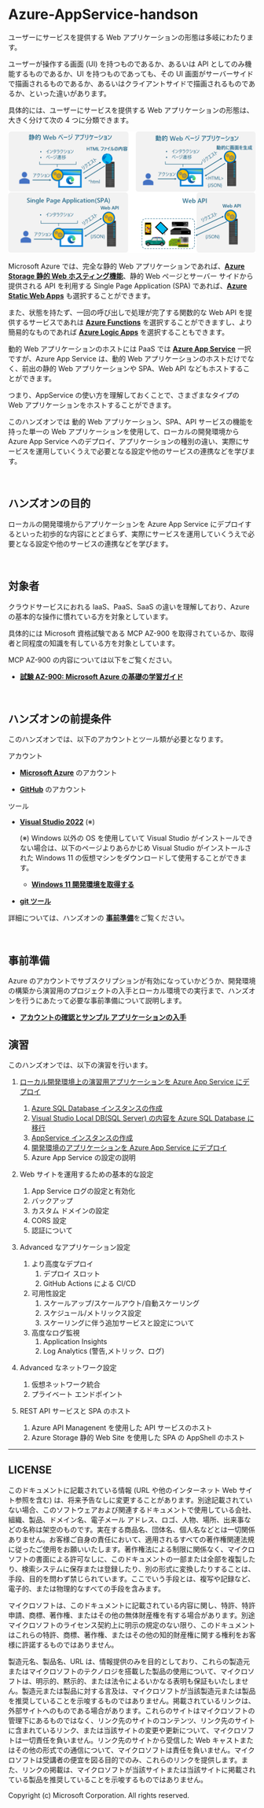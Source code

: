# Azure-AppService-handson
ユーザーにサービスを提供する Web アプリケーションの形態は多岐にわたります。

ユーザーが操作する画面 (UI) を持つものであるか、あるいは API としてのみ機能するものであるか、UI を持つものであっても、その UI 画面がサーバーサイドで描画されるものであるか、あるいはクライアントサイドで描画されるものであるか、といった違いがあります。

具体的には、ユーザーにサービスを提供する Web アプリケーションの形態は、大きく分けて次の 4 つに分類できます。

![Web アプリケーションの 4 形態](images/23fourTypeOf_WebApps.png)

Microsoft Azure では、完全な静的 Web アプリケーションであれば、[**Azure Storage 静的 Web ホスティング機能**](https://learn.microsoft.com/ja-jp/azure/storage/blobs/storage-blob-static-website-how-to?tabs=azure-portal)、静的 Web ページとサーバー サイドから提供される API を利用する Single Page Application (SPA) であれば、[**Azure Static Web Apps**](https://learn.microsoft.com/ja-jp/azure/static-web-apps/overview) も選択することができます。

また、状態を持たず、一回の呼び出しで処理が完了する関数的な Web API を提供するサービスであれは [**Azure Functions**](https://learn.microsoft.com/ja-jp/azure/azure-functions/functions-proxies) を選択することができますし、より簡易的なものであれば [**Azure Logic Apps**](https://learn.microsoft.com/ja-jp/azure/connectors/connectors-native-reqres?tabs=consumption) を選択することもできます。

動的 Web アプリケーションのホストには PaaS では [**Azure App Service**](https://learn.microsoft.com/ja-jp/azure/app-service) 一択ですが、Azure App Service は、動的 Web アプリケーションのホストだけでなく、前出の静的 Web アプリケーションや SPA、Web API などもホストすることができます。

つまり、AppService の使い方を理解しておくことで、さまざまなタイプの Web アプリケーションをホストすることができます。

このハンズオンでは 動的 Web アプリケーション、SPA、API サービスの機能を持った単一の Web アプリケーションを使用して、ローカルの開発環境から Azure App Service へのデプロイ、アプリケーションの種別の違い、実際にサービスを運用していくうえで必要となる設定や他のサービスの連携などを学びます。

<br>

## ハンズオンの目的

ローカルの開発環境からアプリケーションを Azure App Service にデプロイするといった初歩的な内容にとどまらず、実際にサービスを運用していくうえで必要となる設定や他のサービスの連携などを学びます。

<br>

## 対象者

クラウドサービスにおれる IaaS、PaaS、SaaS の違いを理解しており、Azure の基本的な操作に慣れている方を対象としています。

具体的には Microsoft 資格試験である MCP AZ-900 を取得されているか、取得者と同程度の知識を有している方を対象としています。

 MCP AZ-900 の内容については以下をご覧ください。

 * [**試験 AZ-900: Microsoft Azure の基礎の学習ガイド**](https://learn.microsoft.com/ja-jp/credentials/certifications/resources/study-guides/az-900)

<br>

## ハンズオンの前提条件

このハンズオンでは、以下のアカウントとツール類が必要となります。

アカウント

- [**Microsoft Azure**](https://docs.microsoft.com/ja-jp/dotnet/azure/create-azure-account) のアカウント 
     
- [**GitHub**](https://github.com/join) のアカウント

ツール

- [**Visual Studio 2022**](https://visualstudio.microsoft.com/ja/downloads/) (※)

    (※) Windows 以外の OS を使用していて Visual Studio がインストールできない場合は、以下のページよりあらかじめ Visual Studio がインストールされた Windows 11 の仮想マシンをダウンロードして使用することができます。

    * [**Windows 11 開発環境を取得する**](https://developer.microsoft.com/ja-jp/windows/downloads/virtual-machines/)


- [**git ツール**](https://git-scm.com/downloads)

詳細については、ハンズオンの [**事前準備**](preparation.md)をご覧ください。

<br>

## 事前準備

Azure のアカウントでサブスクリプションが有効になっていかどうか、開発環境の構築から演習用のプロジェクトの入手とローカル環境での実行まで、ハンズオンを行うにあたって必要な事前準備について説明します。

* [**アカウントの確認とサンプル アプリケーションの入手**](preparation.md)


## 演習

このハンズオンでは、以下の演習を行います。

1. [ローカル開発環境上の演習用アプリケーションを Azure App Service にデプロイ](ex01.md)
    1. [Azure SQL Database インスタンスの作成](ex01.md#%E3%82%BF%E3%82%B9%E3%82%AF-1-azure-sql-database-%E3%82%A4%E3%83%B3%E3%82%B9%E3%82%BF%E3%83%B3%E3%82%B9%E3%81%AE%E4%BD%9C%E6%88%90)
    2. [Visual Studio Local DB(SQL Server) の内容を Azure SQL Database に移行](ex01.md#%E3%82%BF%E3%82%B9%E3%82%AF-2-visual-studio-%E9%96%8B%E7%99%BA%E7%94%A8%E3%83%87%E3%83%BC%E3%82%BF%E3%83%99%E3%83%BC%E3%82%B9%E3%81%AE%E5%86%85%E5%AE%B9%E3%82%92-azure-sql-database-%E3%81%AB%E7%A7%BB%E8%A1%8C)
    3. [AppService インスタンスの作成](ex01.md#%E3%82%BF%E3%82%B9%E3%82%AF-3-appservice-%E3%82%A4%E3%83%B3%E3%82%B9%E3%82%BF%E3%83%B3%E3%82%B9%E3%81%AE%E4%BD%9C%E6%88%90)
    4. [開発環境のアプリケーションを Azure App Service にデプロイ](ex01.md#%E3%82%BF%E3%82%B9%E3%82%AF-4-appservice-%E3%81%AB%E3%82%A2%E3%83%97%E3%83%AA%E3%82%B1%E3%83%BC%E3%82%B7%E3%83%A7%E3%83%B3%E3%82%92%E3%83%87%E3%83%97%E3%83%AD%E3%82%A4)
    5. Azure App Service の設定の説明

2. Web サイトを運用するための基本的な設定
    1. App Service ログの設定と有効化
    2. バックアップ
    3. カスタム ドメインの設定
    4. CORS 設定
    5. 認証について

3. Advanced なアプリケーション設定
    1. より高度なデプロイ
        1. デプロイ スロット
        2. GitHub Actions による CI/CD
    2. 可用性設定
        1. スケールアップ/スケールアウト/自動スケーリング
        2. スケジュール/メトリックス設定
        3. スケーリングに伴う追加サービスと設定について
    3. 高度なログ監視
        1. Application Insights
        2. Log Analytics (警告,メトリック、ログ)
4. Advanced なネットワーク設定
    1. 仮想ネットワーク統合
    2. プライベート エンドポイント
5. REST API サービスと SPA のホスト
    1. Azure API Managenent を使用した API サービスのホスト
    2. Azure Storage 静的 Web Site を使用した SPA の AppShell のホスト

---
## LICENSE

このドキュメントに記載されている情報 (URL や他のインターネット Web サイト参照を含む) は、将来予告なしに変更することがあります。別途記載されていない場合、このソフトウェアおよび関連するドキュメントで使用している会社、組織、製品、ドメイン名、電子メール アドレス、ロゴ、人物、場所、出来事などの名称は架空のものです。実在する商品名、団体名、個人名などとは一切関係ありません。お客様ご自身の責任において、適用されるすべての著作権関連法規に従ったご使用をお願いいたします。著作権法による制限に関係なく、マイクロソフトの書面による許可なしに、このドキュメントの一部または全部を複製したり、検索システムに保存または登録したり、別の形式に変換したりすることは、手段、目的を問わず禁じられています。ここでいう手段とは、複写や記録など、電子的、または物理的なすべての手段を含みます。

マイクロソフトは、このドキュメントに記載されている内容に関し、特許、特許申請、商標、著作権、またはその他の無体財産権を有する場合があります。別途マイクロソフトのライセンス契約上に明示の規定のない限り、このドキュメントはこれらの特許、商標、著作権、またはその他の知的財産権に関する権利をお客様に許諾するものではありません。

製造元名、製品名、URL は、情報提供のみを目的としており、これらの製造元またはマイクロソフトのテクノロジを搭載した製品の使用について、マイクロソフトは、明示的、黙示的、または法令によるいかなる表明も保証もいたしません。製造元または製品に対する言及は、マイクロソフトが当該製造元または製品を推奨していることを示唆するものではありません。掲載されているリンクは、外部サイトへのものである場合があります。これらのサイトはマイクロソフトの管理下にあるものではなく、リンク先のサイトのコンテンツ、リンク先のサイトに含まれているリンク、または当該サイトの変更や更新について、マイクロソフトは一切責任を負いません。リンク先のサイトから受信した Web キャストまたはその他の形式での通信について、マイクロソフトは責任を負いません。マイクロソフトは受講者の便宜を図る目的でのみ、これらのリンクを提供します。また、リンクの掲載は、マイクロソフトが当該サイトまたは当該サイトに掲載されている製品を推奨していることを示唆するものではありません。

Copyright (c) Microsoft Corporation. All rights reserved.












